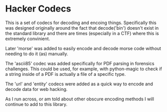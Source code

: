 Hacker Codecs
=============

This is a set of codecs for decoding and encoing things. Specifically
this was designed originally around the fact that decode('bin')
doesn't exist in the standard library and there are times (especially
in a CTF) where this is extremely convinient. 

Later 'morse' was added to easily encode and decode morse code without
needing to do it (as) manually. 

The 'ascii85' codec was added specifically for PDF parsing in
forensics challenges. This could be used, for example, with
python-magic to check if a string inside of a PDF is actually a file
of a specific type. 

The 'url' and 'entity' codecs were added as a quick way to encode and
decode data for web hacking. 

As I run across, or am told about other obscure encoding methods I
will continue to add to this library. 

